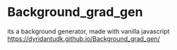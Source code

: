 # Background_grad_gen
its a background generator, made with vanilla javascript
https://dyridantudk.github.io/Background_grad_gen/

